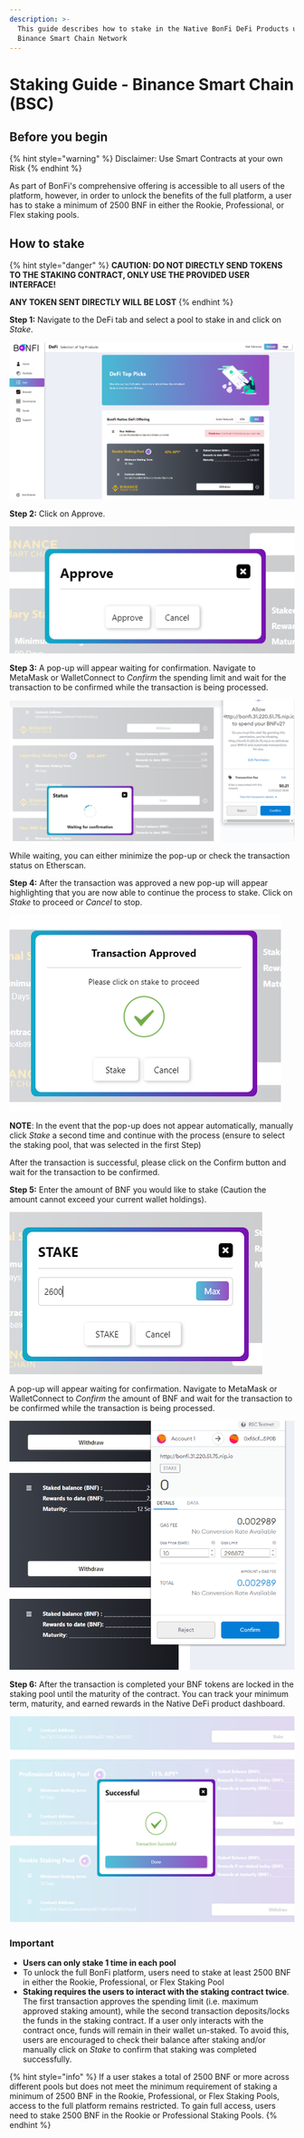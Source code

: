 ```yaml
---
description: >-
  This guide describes how to stake in the Native BonFi DeFi Products using the
  Binance Smart Chain Network
---
```


# Staking Guide - Binance Smart Chain \(BSC\)

## Before you begin

{% hint style="warning" %}
Disclaimer: Use Smart Contracts at your own Risk
{% endhint %}

As part of BonFi's comprehensive offering is accessible to all users of the platform, however, in order to unlock the benefits of the full platform, a user has to stake a minimum of 2500 BNF in either the Rookie, Professional, or Flex staking pools. 

## How to stake 

{% hint style="danger" %}
**CAUTION: DO NOT DIRECTLY SEND TOKENS TO THE STAKING CONTRACT, ONLY USE THE PROVIDED USER INTERFACE!**

**ANY TOKEN SENT DIRECTLY WILL BE LOST**
{% endhint %}

**Step 1:** Navigate to the DeFi tab and select a pool to stake in and click on _Stake_.

![](../../.gitbook/assets/image%20%2838%29.png)

**Step 2:** Click on Approve.

![](../../.gitbook/assets/image%20%2833%29.png)

**Step 3:** A pop-up will appear waiting for confirmation. Navigate to MetaMask or WalletConnect to _Confirm_ the spending limit and wait for the transaction to be confirmed while the transaction is being processed.

![](../../.gitbook/assets/image%20%2828%29.png)

While waiting, you can either minimize the pop-up or check the transaction status on Etherscan.

**Step 4:** After the transaction was approved a new pop-up will appear highlighting that you are now able to continue the process to stake. Click on _Stake_ to proceed or _Cancel_ to stop.

![](../../.gitbook/assets/image%20%2837%29.png)

**NOTE**: In the event that the pop-up does not appear automatically, manually click _Stake_ a second time and continue with the process \(ensure to select the staking pool, that was selected in the first Step\)

After the transaction is successful, please click on the Confirm button and wait for the transaction to be confirmed.

**Step 5:** Enter the amount of BNF you would like to stake \(Caution the amount cannot exceed your current wallet holdings\). 

![](../../.gitbook/assets/image%20%2842%29.png)

A pop-up will appear waiting for confirmation. Navigate to MetaMask or WalletConnect to _Confirm_ the amount of BNF and wait for the transaction to be confirmed while the transaction is being processed.

![](../../.gitbook/assets/image%20%2840%29.png)

**Step 6:** After the transaction is completed your BNF tokens are locked in the staking pool until the maturity of the contract. You can track your minimum term, maturity, and earned rewards in the Native DeFi product dashboard.

![](../../.gitbook/assets/image%20%2814%29.png)

### **Important**

* **Users can only stake 1 time in each pool**
* To unlock the full BonFi platform, users need to stake at least 2500 BNF in either the Rookie,  Professional, or Flex Staking Pool
* **Staking requires the users to interact with the staking contract twice**. The first transaction approves the spending limit \(i.e. maximum approved staking amount\), while the second transaction deposits/locks the funds in the staking contract. If a user only interacts with the contract once, funds will remain in their wallet un-staked. To avoid this, users are encouraged to check their balance after staking and/or manually click on _Stake_ to confirm that staking was completed successfully.

{% hint style="info" %}
If a user stakes a total of 2500 BNF or more across different pools but does not meet the minimum requirement of staking a minimum of 2500 BNF in the Rookie, Professional, or Flex Staking Pools, access to the full platform remains restricted. To gain full access, users need to stake 2500 BNF in the Rookie or Professional Staking Pools.
{% endhint %}

